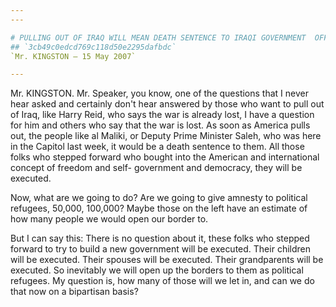 ```yaml
---
---

# PULLING OUT OF IRAQ WILL MEAN DEATH SENTENCE TO IRAQI GOVERNMENT  OFFICIALS
## `3cb49c0edcd769c118d50e2295dafbdc`
`Mr. KINGSTON — 15 May 2007`

---
```



Mr. KINGSTON. Mr. Speaker, you know, one of the questions that I 
never hear asked and certainly don't hear answered by those who want to 
pull out of Iraq, like Harry Reid, who says the war is already lost, I 
have a question for him and others who say that the war is lost. As 
soon as America pulls out, the people like al Maliki, or Deputy Prime 
Minister Saleh, who was here in the Capitol last week, it would be a 
death sentence to them. All those folks who stepped forward who bought 
into the American and international concept of freedom and self-
government and democracy, they will be executed.


Now, what are we going to do? Are we going to give amnesty to 
political refugees, 50,000, 100,000? Maybe those on the left have an 
estimate of how many people we would open our border to.

But I can say this: There is no question about it, these folks who 
stepped forward to try to build a new government will be executed. 
Their children will be executed. Their spouses will be executed. Their 
grandparents will be executed. So inevitably we will open up the 
borders to them as political refugees. My question is, how many of 
those will we let in, and can we do that now on a bipartisan basis?
